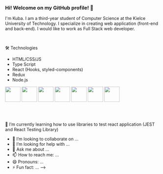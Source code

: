 ### Hi! Welcome on my GitHub profile! 👋


I'm Kuba. I am a third-year student of Computer Science at the Kielce University of Technology. I specialize in creating web application (front-end and back-end). I would like to work as Full Stack web developer.  

</br>

🛠️ Technologies </br>

<ul>
   <li>HTML/CSS/JS</li>
   <li> Type Script</li>
   <li> React (Hooks, styled-components)</li>
   <li> Redux</li>
   <li>Node.js</li>
</ul>
  

 <div>
      <img src="https://user-images.githubusercontent.com/87782832/185110917-7dedc34b-8b27-4d06-b987-0529ffe70d24.png" width="50" height="50"> 
      <img src="https://user-images.githubusercontent.com/87782832/185111467-f94b4bdf-b5fa-482a-9a05-18e351d65f65.png" width="50" height="50"> 
      <img src="https://user-images.githubusercontent.com/87782832/185135751-98175dda-6155-4bf7-accb-369c80c2da7f.png" width="50" height="50"> 
      <img src="https://user-images.githubusercontent.com/87782832/185110186-900282b0-dca7-49d8-a8a8-30de5f3837b3.png" width="50" height="50"> 
      <img src="https://user-images.githubusercontent.com/87782832/185110558-93edae4e-fd6d-4ab0-afa4-73ece941bfde.png" width="50" height="50">
      <img src="https://i.ibb.co/D5NgXKK/redux-cover-imgage-1024x768.jpg" width="50" height="50"> 
      <img src="https://user-images.githubusercontent.com/87782832/185345809-2ad4772d-838c-4475-99e6-fb47a139da26.png" width="50" height="50">
</div>


</br></br>

 🌱 I’m currently learning how to use libraries to test react application (JEST and React Testing Library)

- 👯 I’m looking to collaborate on ...
- 🤔 I’m looking for help with ...
- 💬 Ask me about ...
- 📫 How to reach me: ...
- 😄 Pronouns: ...
- ⚡ Fun fact: ...
-->
